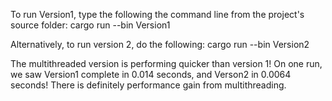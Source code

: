 To run Version1, type the following the command line from the project's source folder:
cargo run --bin Version1

Alternatively, to run version 2, do the following:
cargo run --bin Version2

The multithreaded version is performing quicker than version 1! 
On one run, we saw Version1 complete in 0.014 seconds, and Verson2 in 0.0064 seconds!
There is definitely performance gain from multithreading.
